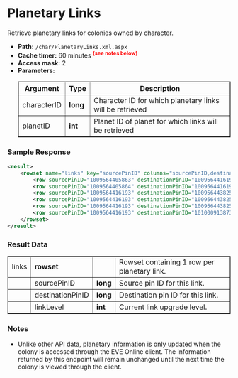 # Planetary Links
Retrieve planetary links for colonies owned by character.

* __Path:__ ``/char/PlanetaryLinks.xml.aspx``
* __Cache timer:__ 60 minutes <sup style="color: red; font-weight: bold">(see notes below)</sup>
* __Access mask:__ 2
* __Parameters:__
    <table border="1">
        <tbody>
            <tr>
                <th>Argument</th>
                <th>Type</th>
                <th>Description</th>
            </tr>
            <tr>
                <td>characterID</td>
                <td><strong>long</strong></td>
                <td>Character ID for which planetary links will be retrieved</td>
            </tr>
            <tr>
                <td>planetID</td>
                <td><strong>int</strong></td>
                <td>Planet ID of planet for which links will be retrieved</td>
            </tr>
        </tbody>
    </table>

### Sample Response

```xml
<result>
    <rowset name="links" key="sourcePinID" columns="sourcePinID,destinationPinID,linkLevel">
        <row sourcePinID="1009564405863" destinationPinID="1009564416193" linkLevel="0"/>
        <row sourcePinID="1009564405864" destinationPinID="1009564416193" linkLevel="0"/>
        <row sourcePinID="1009564416193" destinationPinID="1009564438251" linkLevel="0"/>
        <row sourcePinID="1009564416193" destinationPinID="1009564438252" linkLevel="0"/>
        <row sourcePinID="1009564416193" destinationPinID="1009564438253" linkLevel="0"/>
        <row sourcePinID="1009564416193" destinationPinID="1010009138733" linkLevel="0"/>
    </rowset>
</result>
```  

### Result Data

<table border="1">
    <tbody>
        <tr>
            <td>links</td>
            <td><strong>rowset</strong></td>
            <td></td>
            <td>Rowset containing 1 row per planetary link.</td>
        </tr>
        <tr>
            <td></td>
            <td>sourcePinID</td>
            <td><strong>long</strong></td>
            <td>Source pin ID for this link.</td>
        </tr>
        <tr>
            <td></td>
            <td>destinationPinID</td>
            <td><strong>long</strong></td>
            <td>Destination pin ID for this link.</td>
        </tr>
        <tr>
            <td></td>
            <td>linkLevel</td>
            <td><strong>int</strong></td>
            <td>Current link upgrade level.</td>
        </tr>
    </tbody>
</table>

### Notes

* Unlike other API data, planetary information is only updated when the colony is accessed through the EVE Online client.  The information returned by this endpoint will remain unchanged until the next time the colony is viewed through the client.
